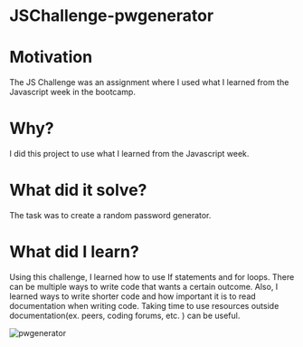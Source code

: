 # JSChallenge-pwgenerator

# Motivation
The JS Challenge was an assignment where I used what I learned from the Javascript week in the bootcamp.

# Why?
I did this project to use what I learned from the Javascript week.

# What did it solve?
The task was to create a random password generator.

# What did I learn?
Using this challenge, I learned how to use If statements and for loops. There can be multiple ways to write code that wants a certain outcome. Also, I  learned ways to write shorter code and how important it is to read documentation when writing code. Taking time to use resources outside documentation(ex. peers, coding forums, etc. ) can be useful. 



![pwgenerator](https://user-images.githubusercontent.com/112136706/199140011-c41099d1-b701-4599-bec1-0b74dc9f578c.png)
